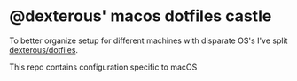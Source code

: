 @dexterous' macos dotfiles castle
===

To better organize setup for different machines with disparate OS's I've split  [dexterous/dotfiles](https://github.com/dexterous/dotfiles).

This repo contains configuration specific to macOS
